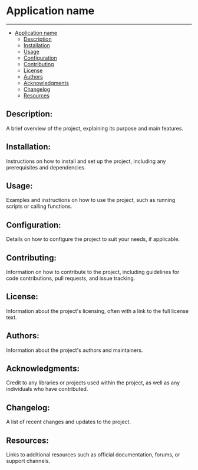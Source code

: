# Application name

---
- [Application name](#application-name)
  - [Description](#description)
  - [Installation](#installation)
  - [Usage](#usage)
  - [Configuration](#configuration)
  - [Contributing](#contributing)
  - [License](#license)
  - [Authors](#authors)
  - [Acknowledgments](#acknowledgments)
  - [Changelog](#changelog)
  - [Resources](#resources)


## Description:

A brief overview of the project, explaining its purpose and main features.


## Installation:

Instructions on how to install and set up the project, including any prerequisites and dependencies.

## Usage:

Examples and instructions on how to use the project, such as running scripts or calling functions.

## Configuration:

Details on how to configure the project to suit your needs, if applicable.

## Contributing:

Information on how to contribute to the project, including guidelines for code contributions, pull requests, and issue tracking.

## License:

Information about the project's licensing, often with a link to the full license text.

## Authors:

Information about the project's authors and maintainers.

## Acknowledgments:

Credit to any libraries or projects used within the project, as well as any individuals who have contributed.

## Changelog:

A list of recent changes and updates to the project.

## Resources:

Links to additional resources such as official documentation, forums, or support channels.
